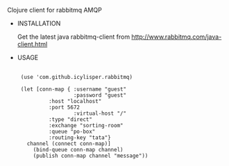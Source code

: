 
Clojure client for rabbitmq AMQP

* INSTALLATION

  Get the latest java rabbitmq-client from http://www.rabbitmq.com/java-client.html


* USAGE  

   <pre>
   <code>
   (use 'com.github.icylisper.rabbitmq)

   (let [conn-map { :username "guest"
    	            :password "guest"
		    :host "localhost"
		    :port 5672
                    :virtual-host "/"
		    :type "direct"
		    :exchange "sorting-room"
		    :queue "po-box"
		    :routing-key "tata"}
 	 channel (connect conn-map)]
       (bind-queue conn-map channel)
       (publish conn-map channel "message"))
   </code>   

	   